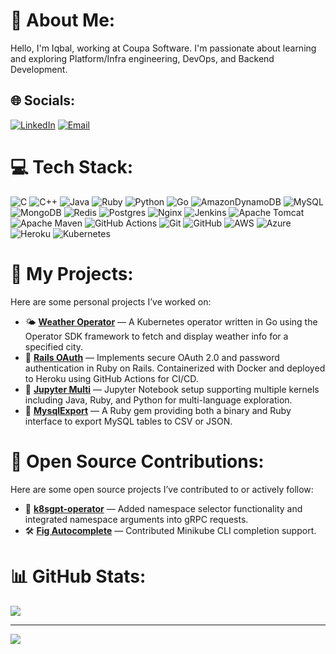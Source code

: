 # 💫 About Me:
Hello, I'm Iqbal, working at Coupa Software. I'm passionate about learning and exploring Platform/Infra engineering, DevOps, and Backend Development. 

## 🌐 Socials:
[![LinkedIn](https://img.shields.io/badge/LinkedIn-%230077B5.svg?logo=linkedin&logoColor=white)](https://linkedin.com/in/singhiqbal1007) 
[![Email](https://img.shields.io/badge/Email-D14836?logo=gmail&logoColor=white)](mailto:singhiqbal1007@gmail.com) 

# 💻 Tech Stack:
![C](https://img.shields.io/badge/c-%2300599C.svg?style=for-the-badge&logo=c&logoColor=white) 
![C++](https://img.shields.io/badge/c++-%2300599C.svg?style=for-the-badge&logo=c%2B%2B&logoColor=white) 
![Java](https://img.shields.io/badge/java-%23ED8B00.svg?style=for-the-badge&logo=openjdk&logoColor=white) 
![Ruby](https://img.shields.io/badge/ruby-%23CC342D.svg?style=for-the-badge&logo=ruby&logoColor=white) 
![Python](https://img.shields.io/badge/python-3670A0?style=for-the-badge&logo=python&logoColor=ffdd54) 
![Go](https://img.shields.io/badge/go-%2300ADD8.svg?style=for-the-badge&logo=go&logoColor=white) 
![AmazonDynamoDB](https://img.shields.io/badge/Amazon%20DynamoDB-4053D6?style=for-the-badge&logo=Amazon%20DynamoDB&logoColor=white) 
![MySQL](https://img.shields.io/badge/mysql-4479A1.svg?style=for-the-badge&logo=mysql&logoColor=white) 
![MongoDB](https://img.shields.io/badge/MongoDB-%234ea94b.svg?style=for-the-badge&logo=mongodb&logoColor=white) 
![Redis](https://img.shields.io/badge/redis-%23DD0031.svg?style=for-the-badge&logo=redis&logoColor=white) 
![Postgres](https://img.shields.io/badge/postgres-%23316192.svg?style=for-the-badge&logo=postgresql&logoColor=white) 
![Nginx](https://img.shields.io/badge/nginx-%23009639.svg?style=for-the-badge&logo=nginx&logoColor=white) 
![Jenkins](https://img.shields.io/badge/jenkins-%232C5263.svg?style=for-the-badge&logo=jenkins&logoColor=white) 
![Apache Tomcat](https://img.shields.io/badge/apache%20tomcat-%23F8DC75.svg?style=for-the-badge&logo=apache-tomcat&logoColor=black) 
![Apache Maven](https://img.shields.io/badge/Apache%20Maven-C71A36?style=for-the-badge&logo=Apache%20Maven&logoColor=white) 
![GitHub Actions](https://img.shields.io/badge/github%20actions-%232671E5.svg?style=for-the-badge&logo=githubactions&logoColor=white) 
![Git](https://img.shields.io/badge/git-%23F05033.svg?style=for-the-badge&logo=git&logoColor=white) 
![GitHub](https://img.shields.io/badge/github-%23121011.svg?style=for-the-badge&logo=github&logoColor=white) 
![AWS](https://img.shields.io/badge/AWS-%23FF9900.svg?style=for-the-badge&logo=amazon-aws&logoColor=white) 
![Azure](https://img.shields.io/badge/azure-%230072C6.svg?style=for-the-badge&logo=microsoftazure&logoColor=white) 
![Heroku](https://img.shields.io/badge/heroku-%23430098.svg?style=for-the-badge&logo=heroku&logoColor=white) 
![Kubernetes](https://img.shields.io/badge/kubernetes-%23326ce5.svg?style=for-the-badge&logo=kubernetes&logoColor=white) 

# 🚧 My Projects:
Here are some personal projects I’ve worked on:
- 🌤 **[Weather Operator](https://github.com/singhiqbal1007/weather-operator)** — A Kubernetes operator written in Go using the Operator SDK framework to fetch and display weather info for a specified city.
- 🔐 **[Rails OAuth](https://github.com/singhiqbal1007/rails-oauth-example)** — Implements secure OAuth 2.0 and password authentication in Ruby on Rails. Containerized with Docker and deployed to Heroku using GitHub Actions for CI/CD.
- 📓 **[Jupyter Multi](https://github.com/singhiqbal1007/jupyter-multi)** — Jupyter Notebook setup supporting multiple kernels including Java, Ruby, and Python for multi-language exploration.
- 💾 **[MysqlExport](https://github.com/singhiqbal1007/mysqlexport)** — A Ruby gem providing both a binary and Ruby interface to export MySQL tables to CSV or JSON.

# 🤝 Open Source Contributions:
Here are some open source projects I’ve contributed to or actively follow:
- 🚀 **[k8sgpt-operator](https://github.com/k8sgpt-ai/k8sgpt-operator)** — Added namespace selector functionality and integrated namespace arguments into gRPC requests.
- 🛠️ **[Fig Autocomplete](https://github.com/withfig/autocomplete)** — Contributed Minikube CLI completion support.

# 📊 GitHub Stats:
![](https://github-readme-stats.vercel.app/api/top-langs/?username=singhiqbal1007&theme=dark&hide_border=false&include_all_commits=false&count_private=false&layout=compact)

---
[![](https://visitcount.itsvg.in/api?id=singhiqbal1007&icon=0&color=0)](https://visitcount.itsvg.in)
